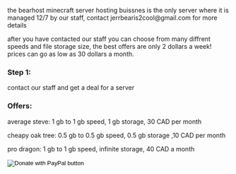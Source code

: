 <html>
  <p> the bearhost minecraft server hosting buissnes is the only server where it is managed 12/7 by our staff, contact jerrbearis2cool@gmail.com for more details </p>
  <p>after you have contacted our staff you can choose from many diffrent speeds and file storage size, the best offers are only 2 dollars a week! prices can go as low as 30 dollars a month.</p>
  <h3>Step 1:</h3>
    <p>contact our staff and get a deal for a server</p>
  <h3>Offers:</h3>
  <p>average steve: 1 gb to 1 gb speed, 1 gb storage, 30 CAD per month</p>
  <p>cheapy oak tree: 0.5 gb to 0.5 gb speed, 0.5 gb storage ,10 CAD per month</p> 
  <p>pro dragon: 1 gb to 1 gb speed, infinite storage, 40 CAD a month</p>
  <form action="https://www.paypal.com/donate" method="post" target="_top">
  <input type="hidden" name="cmd" value="_donations" />
  <input type="hidden" name="business" value="llamanado@gmail.com" />
  <input type="hidden" name="currency_code" value="CAD" />
  <input type="image" src="https://www.paypalobjects.com/en_US/i/btn/btn_donateCC_LG.gif" border="0" name="submit" title="PayPal - The safer, easier way to pay online!"  alt="Donate with PayPal button" />
  <img alt="" border="0" src="https://www.paypal.com/en_CA/i/scr/pixel.gif" width="3" height="3" />
  </form>
</html>

